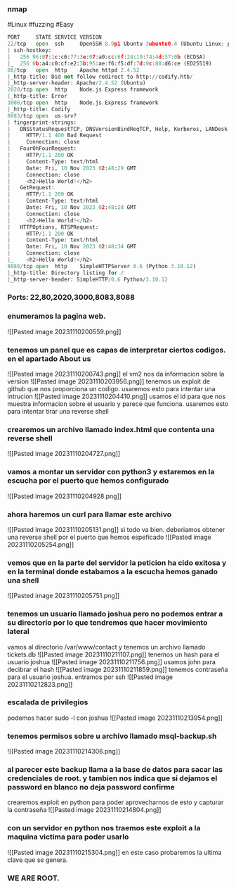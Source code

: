 ### nmap
#Linux #fuzzing #Easy 
```python
PORT     STATE SERVICE VERSION
22/tcp   open  ssh     OpenSSH 8.9p1 Ubuntu 3ubuntu0.4 (Ubuntu Linux; protocol 2.0)
| ssh-hostkey: 
|   256 96:07:1c:c6:77:3e:07:a0:cc:6f:24:19:74:4d:57:0b (ECDSA)
|_  256 0b:a4:c0:cf:e2:3b:95:ae:f6:f5:df:7d:0c:88:d6:ce (ED25519)
80/tcp   open  http    Apache httpd 2.4.52
|_http-title: Did not follow redirect to http://codify.htb/
|_http-server-header: Apache/2.4.52 (Ubuntu)
2020/tcp open  http    Node.js Express framework
|_http-title: Error
3000/tcp open  http    Node.js Express framework
|_http-title: Codify
8083/tcp open  us-srv?
| fingerprint-strings: 
|   DNSStatusRequestTCP, DNSVersionBindReqTCP, Help, Kerberos, LANDesk-RC, LDAPBindReq, LDAPSearchReq, LPDString, RPCCheck, SIPOptions, SMBProgNeg, SSLSessionReq, TLSSessionReq, TerminalServerCookie, X11Probe: 
|     HTTP/1.1 400 Bad Request
|     Connection: close
|   FourOhFourRequest: 
|     HTTP/1.1 200 OK
|     Content-Type: text/html
|     Date: Fri, 10 Nov 2023 02:48:29 GMT
|     Connection: close
|     <h2>Hello World!</h2>
|   GetRequest: 
|     HTTP/1.1 200 OK
|     Content-Type: text/html
|     Date: Fri, 10 Nov 2023 02:48:28 GMT
|     Connection: close
|     <h2>Hello World!</h2>
|   HTTPOptions, RTSPRequest: 
|     HTTP/1.1 200 OK
|     Content-Type: text/html
|     Date: Fri, 10 Nov 2023 02:48:34 GMT
|     Connection: close
|_    <h2>Hello World!</h2>
8088/tcp open  http    SimpleHTTPServer 0.6 (Python 3.10.12)
|_http-title: Directory listing for /
|_http-server-header: SimpleHTTP/0.6 Python/3.10.12
```
### Ports: 22,80,2020,3000,8083,8088

### enumeramos la pagina web.
![[Pasted image 20231110200559.png]]
### tenemos un panel que es capas de interpretar ciertos codigos. en el apartado About us
![[Pasted image 20231110200743.png]]
el vm2 nos da informacion sobre la version 
![[Pasted image 20231110203956.png]]
tenemos un exploit de github que nos proporciona un codigo. usaremos esto para intentar una intrucion
![[Pasted image 20231110204410.png]]
usamos el id para que nos muestra informacion sobre el usuario y parece que funciona. usaremos esto para intentar tirar una reverse shell
### crearemos un archivo llamado index.html que contenta una reverse shell
![[Pasted image 20231110204727.png]]
### vamos a montar un servidor con python3 y estaremos en la escucha por el puerto que hemos configurado
![[Pasted image 20231110204928.png]]
### ahora haremos un curl para llamar este archivo
![[Pasted image 20231110205131.png]]
si todo va bien. deberiamos obtener una reverse shell por el puerto que hemos espeficado
![[Pasted image 20231110205254.png]]
### vemos que en la parte del servidor la peticion ha cido exitosa y en la terminal donde estabamos a la escucha hemos ganado una shell
![[Pasted image 20231110205751.png]]
### tenemos un usuario llamado joshua pero no podemos entrar a su directorio por lo que tendremos que hacer movimiento lateral
vamos al directorio /var/www/contact y tenemos un archivo llamado tickets.db
![[Pasted image 20231110211107.png]]
tenemos un hash para el usuario joshua 
![[Pasted image 20231110211756.png]]
usamos john para decibrar el hash
![[Pasted image 20231110211859.png]]
tenemos contraseña para el usuario joshua. entramos por ssh
![[Pasted image 20231110212823.png]]
### escalada de privilegios
podemos hacer sudo -l con joshua
![[Pasted image 20231110213954.png]]
### tenemos permisos sobre u archivo llamado msql-backup.sh
![[Pasted image 20231110214306.png]]
### al parecer este backup llama a la base de datos para sacar las credenciales de root. y tambien nos indica que si dejamos el password en blanco no deja password confirme

crearemos exploit en python para poder aprovecharnos de esto y capturar la contraseña
![[Pasted image 20231110214804.png]]
### con un servidor en python nos traemos este exploit a la maquina victima para poder usarlo
![[Pasted image 20231110215304.png]]
en este caso probaremos la ultima clave que se genera.
### WE ARE ROOT.

